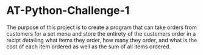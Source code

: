 # AT-Python-Challenge-1
The purpose of this project is to create a program that can take orders from customers for a set menu and store the entirety of the customers order in a recipt detailing what items they order, how many they order, and what is the cost of each item ordered as well as the sum of all items ordered.
